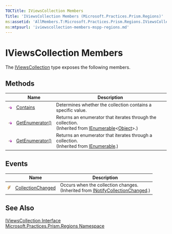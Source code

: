 ```yaml
---
TOCTitle: IViewsCollection Members
Title: 'IViewsCollection Members (Microsoft.Practices.Prism.Regions)'
ms:assetid: 'AllMembers.T:Microsoft.Practices.Prism.Regions.IViewsCollection'
ms:mtpsurl: 'iviewscollection-members-mspp-regions.md'
---
```



# IViewsCollection Members

The [IViewsCollection](/patterns-practices/reference/iviewscollection-interface-mspp-regions) type exposes the following members.

## Methods


<table>

<thead>
<tr class="header">
<th> </th>
<th>Name</th>
<th>Description</th>
</tr>
</thead>
<tbody>
<tr class="odd">
<td><img src="/patterns-practices/reference/images/public-method.gif" alt="Public method"/></td>
<td><a href="/patterns-practices/reference/iviewscollection-contains-method-mspp-regions" data-raw-source="[Contains](/patterns-practices/reference/iviewscollection-contains-method-mspp-regions)">Contains</a></td>
<td><div class="summary">
Determines whether the collection contains a specific value.
</div></td>
</tr>
<tr class="even">
<td><img src="/patterns-practices/reference/images/public-method.gif" alt="Public method"/></td>
<td><a href="http://msdn.microsoft.com/en-us/library/s793z9y2" data-raw-source="[GetEnumerator()](http://msdn.microsoft.com/en-us/library/s793z9y2)">GetEnumerator()</a></td>
<td><div class="summary">
Returns an enumerator that iterates through the collection.
</div>
(Inherited from <a href="http://msdn.microsoft.com/en-us/library/9eekhta0" data-raw-source="[IEnumerable](http://msdn.microsoft.com/en-us/library/9eekhta0)">IEnumerable</a>&lt;<a href="http://msdn.microsoft.com/en-us/library/e5kfa45b" data-raw-source="[Object](http://msdn.microsoft.com/en-us/library/e5kfa45b)">Object</a>&gt;.)</td>
</tr>
<tr class="odd">
<td><img src="/patterns-practices/reference/images/public-method.gif" alt="Public method"/></td>
<td><a href="http://msdn.microsoft.com/en-us/library/5zae5365" data-raw-source="[GetEnumerator()](http://msdn.microsoft.com/en-us/library/5zae5365)">GetEnumerator()</a></td>
<td><div class="summary">
Returns an enumerator that iterates through a collection.
</div>
(Inherited from <a href="http://msdn.microsoft.com/en-us/library/h1x9x1b1" data-raw-source="[IEnumerable](http://msdn.microsoft.com/en-us/library/h1x9x1b1)">IEnumerable</a>.)</td>
</tr>
</tbody>
</table>

## Events


<table>

<thead>
<tr class="header">
<th> </th>
<th>Name</th>
<th>Description</th>
</tr>
</thead>
<tbody>
<tr class="odd">
<td><img src="/patterns-practices/reference/images/pubevent.gif" alt="Public event"/></td>
<td><a href="http://msdn.microsoft.com/en-us/library/ms653382" data-raw-source="[CollectionChanged](http://msdn.microsoft.com/en-us/library/ms653382)">CollectionChanged</a></td>
<td><div class="summary">
Occurs when the collection changes.
</div>
(Inherited from <a href="http://msdn.microsoft.com/en-us/library/ms668629" data-raw-source="[INotifyCollectionChanged](http://msdn.microsoft.com/en-us/library/ms668629)">INotifyCollectionChanged</a>.)</td>
</tr>
</tbody>
</table>

## See Also

[IViewsCollection Interface](/patterns-practices/reference/iviewscollection-interface-mspp-regions)  
[Microsoft.Practices.Prism.Regions Namespace](/patterns-practices/reference/mspp-regions-namespace)